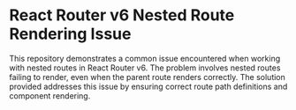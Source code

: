 # React Router v6 Nested Route Rendering Issue

This repository demonstrates a common issue encountered when working with nested routes in React Router v6.  The problem involves nested routes failing to render, even when the parent route renders correctly. The solution provided addresses this issue by ensuring correct route path definitions and component rendering.